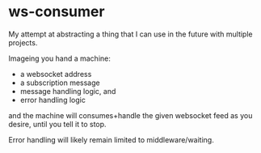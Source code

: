 # ws-consumer
My attempt at abstracting a thing that I can use in the future with multiple projects.

Imageing you hand a machine:
- a websocket address
- a subscription message
- message handling logic, and 
- error handling logic

and the machine will consumes+handle the given websocket feed as you desire, until you tell it to stop.

Error handling will likely remain limited to middleware/waiting.